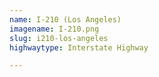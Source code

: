 ```yaml
---
name: I-210 (Los Angeles)
imagename: I-210.png
slug: i210-los-angeles
highwaytype: Interstate Highway

---
```

